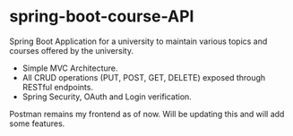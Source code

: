 # spring-boot-course-API

Spring Boot Application for a university to maintain various topics and courses offered by the university.
- Simple MVC Architecture.
- All CRUD operations (PUT, POST, GET, DELETE) exposed through RESTful endpoints.
- Spring Security, OAuth and Login verification.

Postman remains my frontend as of now. Will be updating this and will add some features.
